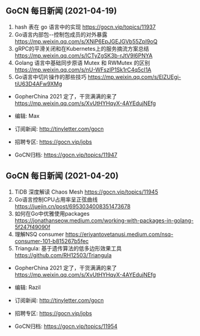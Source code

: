 ## GoCN 每日新闻 (2021-04-19)

1. hash 表在 go 语言中的实现 https://gocn.vip/topics/11937
2. Go语言内部包--控制包成员的对外暴露 https://mp.weixin.qq.com/s/XNiP6EpJGEJGVb55ZpI9oQ
3. gRPC的平滑关闭和在Kubernetes上的服务摘流方案总结 https://mp.weixin.qq.com/s/lCTyZgSK3b-rJtV9l6PNYA
4. Golang 语言中基础同步原语 Mutex 和 RWMutex 的区别 https://mp.weixin.qq.com/s/nU-WFszIP1Sk1rC4q5cI1A
5. Go语言中切片操作的那些技巧 https://mp.weixin.qq.com/s/ElZUEgi-tiU63D4AFw9XMg

- GopherChina 2021 定了，干货满满的来了 https://mp.weixin.qq.com/s/XvUtHYHqyX-4AYEdujNEfg

- 编辑: Max 
- 订阅新闻: http://tinyletter.com/gocn 
- 招聘专区: https://gocn.vip/jobs
- GoCN归档: https://gocn.vip/topics/11947

## GoCN 每日新闻 (2021-04-20)

1. TiDB 深度解读 Chaos Mesh https://gocn.vip/topics/11945
2. Go语言控制CPU占用率呈正弦曲线 https://juejin.cn/post/6953034008351473678
3. 如何在Go中优雅使用packages https://jonathanseow.medium.com/working-with-packages-in-golang-5f247f49090f
4. 理解NSQ consumer https://eriyantovetanusi.medium.com/nsq-consumer-101-b815267b5fec
5. Triangula: 基于遗传算法的低多边形效果工具 https://github.com/RH12503/Triangula

- GopherChina 2021 定了，干货满满的来了 https://mp.weixin.qq.com/s/XvUtHYHqyX-4AYEdujNEfg

- 编辑: Razil 
- 订阅新闻: http://tinyletter.com/gocn 
- 招聘专区: https://gocn.vip/jobs
- GoCN归档: https://gocn.vip/topics/11954
